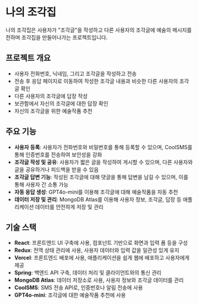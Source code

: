 # 나의 조각집

나의 조각집은 사용자가 "조각글"을 작성하고 다른 사용자의 조각글에 예술의 메시지를 전하며 조각집을 만들어나가는 프로젝트입니다.

## 프로젝트 개요	

- 사용자 전화번호, 닉네임, 그리고 조각글을 작성하고 전송
- 전송 후 응답 페이지로 이동하여 작성한 조각글 내용과 비슷한 다른 사용자의 조각글 확인
- 다른 사용자의 조각글에 답장 작성
- 보관함에서 자신의 조각글에 대한 답장 확인
- 자신의 조각글을 위한 예술작품 추천

## 주요 기능

- **사용자 등록**: 사용자가 전화번호와 비밀번호를 통해 등록할 수 있으며, CoolSMS를 통해 인증번호를 전송하여 보안성을 강화
- **조각글 작성 및 공유**: 사용자가 짧은 글을 작성하여 게시할 수 있으며, 다른 사용자와 글을 공유하거나 피드백을 받을 수 있음
- **조각글 답변 기능**: 작성된 조각글에 대해 댓글을 통해 답변을 남길 수 있으며, 이를 통해 사용자 간 소통 가능
- **자동 응답 생성**: GPT4o-mini를 이용해 조각글애 대해 예술작품을 자동 추천
- **데이터 저장 및 관리**: MongoDB Atlas를 이용해 사용자 정보, 조각글, 답장 등 애플리케이션 데이터를 안전하게 저장 및 관리

## 기술 스택

- **React**: 프론트엔드 UI 구축에 사용, 컴포넌트 기반으로 화면과 입력 폼 등을 구성
- **Redux**: 전역 상태 관리에 사용, 사용자 데이터와 입력 값을 일관성 있게 유지
- **Vercel**: 프론트엔드 배포에 사용, 애플리케이션을 쉽게 웹에 배포하고 사용자에게 제공
- **Spring**: 백엔드 API 구축, 데이터 처리 및 클라이언트와의 통신 관리
- **MongoDB Atlas**: 데이터 저장소로 사용, 사용자 정보와 조각글 데이터를 관리
- **CoolSMS**: SMS 전송 API로, 인증번호나 알림 전송에 사용
- **GPT4o-mini**: 조각글에 대한 예술작품 추천에 사용